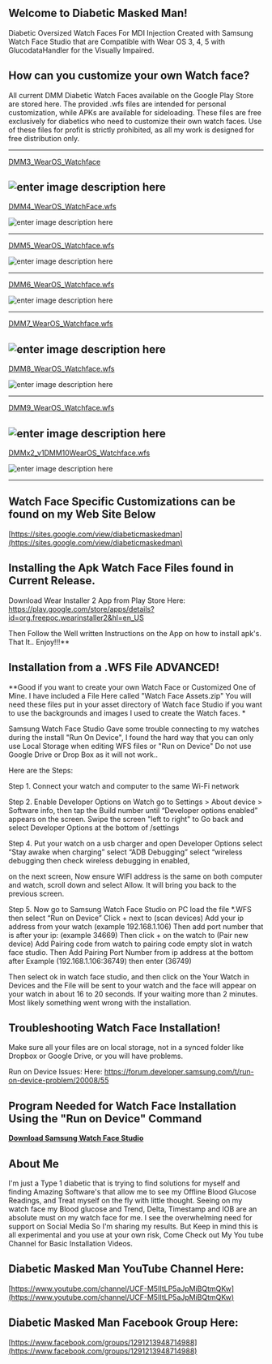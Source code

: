 ## Welcome to Diabetic Masked Man!

Diabetic Oversized Watch Faces For MDI Injection Created with Samsung Watch Face Studio that are Compatible with Wear OS 3, 4, 5 with GlucodataHandler for the Visually Impaired.

## How can you customize your own Watch face?
 
All current DMM Diabetic Watch Faces available on the Google Play Store are stored here. The provided .wfs files are intended for personal customization, while APKs are available for sideloading. These files are free exclusively for diabetics who need to customize their own watch faces. Use of these files for profit is strictly prohibited, as all my work is designed for free distribution only.

 ----
[DMM3_WearOS_Watchface](https://github.com/sderaps/DMM/blob/b3dcc92d59be4aeee671cbc45338b86e66b2293c/DMM3_WearOS_Watchface.wfs)

![enter image description here](https://raw.githubusercontent.com/sderaps/DMM/refs/heads/main/DMM3_175%20.png)
------
[DMM4_WearOS_WatchFace.wfs](https://github.com/sderaps/DMM/blob/b3dcc92d59be4aeee671cbc45338b86e66b2293c/DMM4_WearOS_Watchface.wfs)

![enter image description here](https://raw.githubusercontent.com/sderaps/DMM/refs/heads/main/DMM4_175.png)

------
[DMM5_WearOS_Watchface.wfs](https://github.com/sderaps/DMM/blob/b3dcc92d59be4aeee671cbc45338b86e66b2293c/DMM5_WearOS_Watchface.wfs)

![enter image description here](https://raw.githubusercontent.com/sderaps/DMM/refs/heads/main/DMM5_175.png)

---------------
[DMM6_WearOS_Watchface.wfs](https://github.com/sderaps/DMM/blob/b3dcc92d59be4aeee671cbc45338b86e66b2293c/DMM6_WearOS_Watchface.wfs)

![enter image description here](https://raw.githubusercontent.com/sderaps/DMM/refs/heads/main/DMM6_175.png)
____________________
[DMM7_WearOS_Watchface.wfs](https://github.com/sderaps/DMM/blob/b3dcc92d59be4aeee671cbc45338b86e66b2293c/DMM7_WearOS_Watchface.wfs)

![enter image description here](https://raw.githubusercontent.com/sderaps/DMM/refs/heads/main/DMM7_175.png)
-----
[DMM8_WearOS_Watchface.wfs](https://github.com/sderaps/DMM/blob/b3dcc92d59be4aeee671cbc45338b86e66b2293c/DMM8_WearOS_Watchface.wfs)

![enter image description here](https://raw.githubusercontent.com/sderaps/DMM/refs/heads/main/DMM8_175.png)
______
[DMM9_WearOS_Watchface.wfs](https://github.com/sderaps/DMM/blob/b3dcc92d59be4aeee671cbc45338b86e66b2293c/DMM9_WearOS_Watchface.wfs)


![enter image description here](https://raw.githubusercontent.com/sderaps/DMM/refs/heads/main/DMM9_175.png)
-------
[DMMx2_v1DMM10WearOS_Watchface.wfs](https://github.com/sderaps/DMM/blob/b3dcc92d59be4aeee671cbc45338b86e66b2293c/DMMx2_v1DMM10WearOS_Watchface.wfs)


![enter image description here](https://raw.githubusercontent.com/sderaps/DMM/refs/heads/main/DMMx2v1_175.png)
_______
## Watch Face Specific Customizations can be found on my Web Site Below
[https://sites.google.com/view/diabeticmaskedman](https://sites.google.com/view/diabeticmaskedman)



## Installing the Apk Watch Face Files found in  Current Release. 

Download Wear Installer 2 App from Play Store Here:
https://play.google.com/store/apps/details?id=org.freepoc.wearinstaller2&hl=en_US

Then Follow the Well written Instructions on the App on how to install apk's. That It.. Enjoy!!!** 


## Installation from a .WFS File ADVANCED!
**Good if you want to create your own Watch Face or Customized One of Mine. I have included a File Here called "Watch Face Assets.zip" You will need these files put in your asset directory of Watch face Studio if you want to use the backgrounds and images I used to create the Watch faces.  *

Samsung Watch Face Studio Gave some trouble connecting to my watches during the install "Run On Device",  I found the hard way that you can only use Local Storage when editing WFS files or "Run on Device" Do not use Google Drive or Drop Box as it will not work.. 

Here are the Steps:

Step 1. Connect your watch and computer to the same Wi-Fi network

Step 2. Enable Developer Options on Watch go to Settings > About device > Software info, then tap the Build number until “Developer options enabled” appears on the screen. Swipe the screen "left to right" to Go back and select Developer Options at the bottom of /settings

Step 4. Put your watch on a usb charger and open Developer Options select “Stay awake when charging” select “ADB Debugging” select “wireless debugging then check wireless debugging in enabled,
 
  on the next screen, Now ensure WIFI address is the same on both computer and watch, scroll down and select Allow. It will bring you back to the previous screen.

Step 5. Now go to Samsung Watch Face Studio on PC load the file *.WFS then select “Run on Device” Click + next to (scan devices) Add your ip address from your watch (example 192.168.1.106) Then add port number that is after your ip: (example 34669) Then click + on the watch to (Pair new device) Add Pairing code from watch to pairing code empty slot in watch face studio. Then Add Pairing Port Number from ip address at the bottom after Example (192.168.1.106:36749) then enter (36749)

Then select ok in watch face studio, and then click on the Your Watch in Devices and the File will be sent to your watch and the face will appear on your watch in about 16 to 20 seconds. If your waiting more than 2 minutes. Most likely something went wrong with the installation. 

## Troubleshooting Watch Face Installation! 

Make sure all your files are on local storage, not in a synced folder like Dropbox or Google Drive, or you will have problems. 

Run on Device Issues:
Here: https://forum.developer.samsung.com/t/run-on-device-problem/20008/55


## Program Needed for Watch Face Installation Using the "Run on Device" Command

[**Download Samsung Watch Face Studio**](https://developer.samsung.com/watch-face-studio/download.html)


## About Me
I'm just a Type 1 diabetic that is trying to find solutions for myself and finding Amazing Software's that allow me to see my Offline Blood Glucose Readings, and Treat myself on the fly with little thought. Seeing on my watch face my Blood glucose and Trend, Delta, Timestamp and IOB are an absolute must on my watch face for me. I see the overwhelming need for support on Social Media So I'm sharing my results. But Keep in mind this is all experimental and you use at your own risk, Come Check out My You tube Channel for Basic Installation Videos. 


## **Diabetic Masked Man YouTube Channel Here:**

[https://www.youtube.com/channel/UCF-M5IItLP5aJpMiBQtmQKw](https://www.youtube.com/channel/UCF-M5IItLP5aJpMiBQtmQKw)

## **Diabetic Masked Man Facebook Group Here:**

[https://www.facebook.com/groups/1291213948714988](https://www.facebook.com/groups/1291213948714988)





